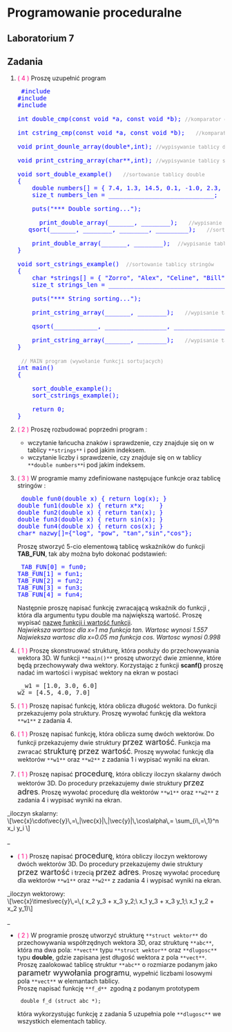 # Programowanie proceduralne

## Laboratorium 7

## Zadania

</div>

1.  <font color="#ff0080">( 4 )</font> Proszę uzupełnić program

    <pre><tt> <font color="blue">#include <stdio.h>
    #include <stdlib.h>
    #include <string.h>

    int double_cmp(const void *a, const void *b); <small><font color="#9d9d9d">//komparator dla double</font> </small>  

    int cstring_cmp(const void *a, const void *b);   <small><font color="#9d9d9d">//komparator dla stringów</font></small>  

    void print_dounle_array(double*,int); <small><font color="#9d9d9d">//wypisywanie tablicy double</font></small>  

    void print_cstring_array(char**,int); <small><font color="#9d9d9d">//wypisywanie tablicy string'ów</font></small>  

    void sort_double_example()   <small><font color="#9d9d9d">//sortowanie tablicy double</font></small>
    {
        double numbers[] = { 7.4, 1.3, 14.5, 0.1, -1.0, 2.3, 1,2, 43.0, 2.0, -4.7, 5.8 };
        size_t numbers_len = _____________________________;  <small><font color="#9d9d9d">//określenie długości tablicy</font></small>

        puts("*** Double sorting...");

          print_double_array(_______, ________);   <small><font color="#9d9d9d">//wypisanie tablicy przed sortowaniem</font> </small>
       qsort(_______, ________, ________, _________);   <small><font color="#9d9d9d">//sortowanie tablicy integer</font></small>

        print_double_array(_______, ________);  <small><font color="#9d9d9d">//wypisanie tablicy po sortowaniu</font> </small>
    }

    void sort_cstrings_example() <small> <font color="#9d9d9d">//sortowanie tablicy stringów</font></small>
    {
        char *strings[] = { "Zorro", "Alex", "Celine", "Bill", "Forest", "Dexter"};
        size_t strings_len = ________________________________;   <small><font color="#9d9d9d">//okreslenie długości tablicy</font></small>

        puts("*** String sorting...");

        print_cstring_array(_______, ________);   <small><font color="#9d9d9d">//wypisanie tablicy przed sortowaniem</font> </small>

        qsort(____________, _________________, ________________, ___________________);  <small><font color="#9d9d9d">//sortowanie tablicy stringów</font></small>

        print_cstring_array(_______, ________);   <small><font color="#9d9d9d">//wypisanie tablicy po sortowaniu</font> </small>
    }

     <small><font color="#9d9d9d">// MAIN program (wywołanie funkcji sortujacych)</font> </small>
    int main()
    {

        sort_double_example();
        sort_cstrings_example();

        return 0;
    }</font> </tt></pre>

2.  <font color="#ff0080">( 2 )</font> Proszę rozbudować poprzedni program :
    *   wczytanie łańcucha znaków i sprawdzenie, czy znajduje się on w tablicy `**strings**` i pod jakim indeksem.
    *   wczytanie liczby i sprawdzenie, czy znajduje się on w tablicy `**double numbers**`i pod jakim indeksem.

5.  <font color="#ff0080">( 3 )</font> W programie mamy zdefiniowane następujące funkcje oraz tablicę stringów :

    <pre> <font color="blue">double fun0(double x) { return log(x); }
    double fun1(double x) { return x*x;    }
    double fun2(double x) { return tan(x); }
    double fun3(double x) { return sin(x); }
    double fun4(double x) { return cos(x); }
    char* nazwy[]={"log", "pow", "tan","sin","cos"};</font> </pre>

    Proszę stworzyć 5-cio elementową tablicę wskaźników do funkcji **TAB_FUN**, tak aby można było dokonać podstawień:

    <pre> <font color="blue">TAB_FUN[0] = fun0;
    TAB_FUN[1] = fun1;
    TAB_FUN[2] = fun2;
    TAB_FUN[3] = fun3;
    TAB_FUN[4] = fun4;</font> </pre>

    Następnie proszę napisać funkcję zwracającą wskaźnik do funkcji , która dla argumentu typu double ma największą wartość. Proszę wypisać <u>nazwę funkcji i wartość funkcji</u>.  
    _Najwieksza wartosc dla x=1 ma funkcja tan. Wartosc wynosi 1.557_ _Najwieksza wartosc dla x=0.05 ma funkcja cos. Wartosc wynosi 0.998_

8.  <font color="#ff0080">( 1 )</font> Proszę skonstruować strukturę, która posłuży do przechowywania wektora 3D. W funkcji `**main()**` proszę utworzyć dwie zmienne, które będą przechowywały dwa wektory. Korzystając z funkcji **scanf()** proszę nadać im wartości i wypisać wektory na ekran w postaci

    <pre> _w1 = [1.0, 3.0, 6.0]
    w2 = [4.5, 4.0, 7.0]_ </pre>

9.  <font color="#ff0080">( 1 )</font> Proszę napisać funkcję, która oblicza długość wektora. Do funkcji przekazujemy pola struktury. Proszę wywołać funkcję dla wektora `**w1**` z zadania 4.

12.  <font color="#ff0080">( 1 )</font> Proszę napisać funkcję, która oblicza sumę dwóch wektorów. Do funkcji przekazujemy dwie struktury <font size="4">przez wartość</font>. Funkcja ma zwracać <font size="4">strukturę przez wartość</font>. Proszę wywołać funkcję dla wektorów `**w1**` oraz `**w2**` z zadania 1 i wypisać wyniki na ekran.

15.  <font color="#ff0080">( 1 )</font> Proszę napisać <font size="4">procedurę</font>, która obliczy iloczyn skalarny dwóch wektorów 3D. Do procedury przekazujemy dwie struktury <font size="4">przez adres</font>. Proszę wywołać procedurę dla wektorów `**w1**` oraz `**w2**` z zadania 4 i wypisać wyniki na ekran.

<div>_iloczyn skalarny:

<div class="math" align:="" baselinekomentarz="">\[\vec{x}\cdot\vec{y}\,=\,|\vec{x}|\,|\vec{y}|\,\cos\alpha\,= \sum_{i\,=\,1}^n x_i y_i \]</div>

_  

*   <font color="#ff0080">( 1 )</font> Proszę napisać <font size="4">procedurę</font>, która obliczy iloczyn wektorowy dwóch wektorów 3D. Do procedury przekazujemy dwie struktury <font size="4">przez wartość</font> i trzecią <font size="4">przez adres</font>. Proszę wywołać procedurę dla wektorów `**w1**` oraz `**w2**` z zadania 4 i wypisać wyniki na ekran.  

<div>_iloczyn wektorowy:

<div class="math" align:="" baselinekomentarz="">\[\vec{x}\times\vec{y}\,=\,( x_2 y_3 + x_3 y_2;\ x_1 y_3 + x_3 y_1;\ x_1 y_2 + x_2 y_1)\]</div>

_  

*   <font color="#ff0080">( 2 )</font> W programie proszę utworzyć strukturę `**struct wektor**` do przechowywania współrzędnych wektora 3D, oraz strukturę `**abc**`, która ma dwa pola: `**vect**` typu `**struct wektor**` oraz `**dlugosc**` typu **double**, gdzie zapisana jest długość wektora z pola `**vect**`.  
    Proszę zaalokować tablicę struktur `**abc**` o rozmiarze podanym jako <font size="4">parametr wywołania programu</font>, wypełnić liczbami losowymi pola `**vect**` w elemantach tablicy.  
    Proszę napisać funkcję `**f_d** `zgodną z podanym prototypem

         double f_d (struct abc *);

    która wykorzystując funkcję z zadania 5 uzupełnia pole `**dlugosc**` we wszystkich elementach tablicy.</div>

</div>
